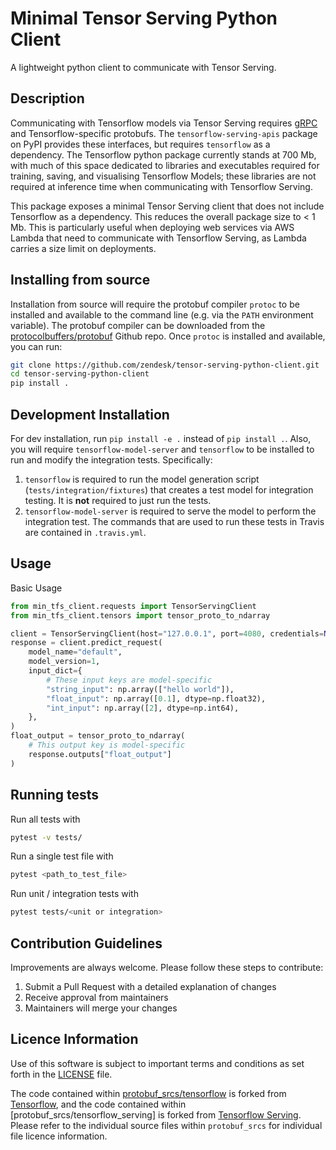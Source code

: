 # Minimal Tensor Serving Python Client
A lightweight python client to communicate with Tensor Serving.

## Description
Communicating with Tensorflow models via Tensor Serving requires [gRPC](https://grpc.io/) and Tensorflow-specific protobufs. The `tensorflow-serving-apis` package on PyPI provides these interfaces, but requires `tensorflow` as a dependency. The Tensorflow python package currently stands at 700 Mb, with much of this space dedicated to libraries and executables required for training, saving, and visualising Tensorflow Models; these libraries are not required at inference time when communicating with Tensorflow Serving.

This package exposes a minimal Tensor Serving client that does not include Tensorflow as a dependency. This reduces the overall package size to < 1 Mb. This is particularly useful when deploying web services via AWS Lambda that need to communicate with Tensorflow Serving, as Lambda carries a size limit on deployments.

## Installing from source
Installation from source will require the protobuf compiler `protoc` to be installed and available to the command line (e.g. via the `PATH` environment variable). The protobuf compiler can be downloaded from the [protocolbuffers/protobuf](https://github.com/protocolbuffers/protobuf/releases) Github repo. Once `protoc` is installed and available, you can run:

```Bash
git clone https://github.com/zendesk/tensor-serving-python-client.git
cd tensor-serving-python-client
pip install .
```

## Development Installation
For dev installation, run `pip install -e .` instead of `pip install .`. Also, you will require `tensorflow-model-server` and `tensorflow` to be installed to run and modify the integration tests. Specifically:

1. `tensorflow` is required to run the model generation script (`tests/integration/fixtures`) that creates a test model for integration testing. It is **not** required to just run the tests.
2. `tensorflow-model-server` is required to serve the model to perform the integration test. The commands that are used to run these tests in Travis are contained in `.travis.yml`.

## Usage
Basic Usage
``` Python
from min_tfs_client.requests import TensorServingClient
from min_tfs_client.tensors import tensor_proto_to_ndarray

client = TensorServingClient(host="127.0.0.1", port=4080, credentials=None)
response = client.predict_request(
    model_name="default",
    model_version=1,
    input_dict={
        # These input keys are model-specific
        "string_input": np.array(["hello world"]),
        "float_input": np.array([0.1], dtype=np.float32),
        "int_input": np.array([2], dtype=np.int64),
    },
)
float_output = tensor_proto_to_ndarray(
    # This output key is model-specific
    response.outputs["float_output"]
)
```

## Running tests

Run all tests with

```Bash
pytest -v tests/
```

Run a single test file with

```Bash
pytest <path_to_test_file>
```

Run unit / integration tests with

```Bash
pytest tests/<unit or integration>
```

## Contribution Guidelines
Improvements are always welcome. Please follow these steps to contribute:
1. Submit a Pull Request with a detailed explanation of changes
2. Receive approval from maintainers
3. Maintainers will merge your changes

## Licence Information
Use of this software is subject to important terms and conditions as set forth in the [LICENSE](LICENCE) file.

The code contained within [protobuf_srcs/tensorflow](protobuf_srcs/tensorflow) is forked from [Tensorflow](https://github.com/tensorflow/tensorflow), and the code contained within [protobuf_srcs/tensorflow_serving] is forked from [Tensorflow Serving](https://github.com/tensorflow/serving). Please refer to the individual source files within `protobuf_srcs` for individual file licence information.